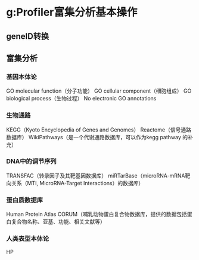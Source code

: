 # g:Profiler富集分析基本操作

## geneID转换


## 富集分析

### 基因本体论
GO molecular function（分子功能）
GO cellular component（细胞组成）
GO biological process（生物过程）
No electronic GO annotations 


### 生物通路
KEGG（Kyoto Encyclopedia of Genes and Genomes）
Reactome（信号通路数据库）
WikiPathways（是一个代谢通路数据库，可以作为kegg pathway 的补充）

### DNA中的调节序列
TRANSFAC（转录因子及其靶基因数据库）
miRTarBase（microRNA-mRNA靶向关系（MTI, MicroRNA-Target Interactions）的数据库）

### 蛋白质数据库 
Human Protein Atlas
CORUM（哺乳动物蛋白复合物数据库，提供的数据包括蛋白复合物名称、亚基、功能、相关文献等）

### 人类表型本体论
HP

 
  


















